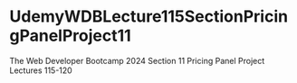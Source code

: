 # UdemyWDBLecture115SectionPricingPanelProject11
The Web Developer Bootcamp 2024 Section 11 Pricing Panel Project Lectures 115-120
